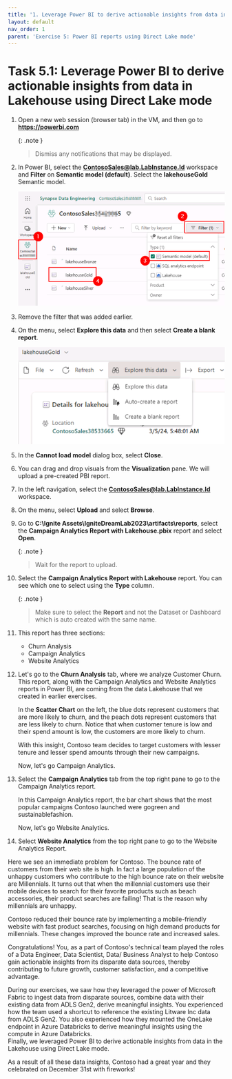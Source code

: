 ```yaml
---
title: '1. Leverage Power BI to derive actionable insights from data in Lakehouse using Direct Lake mode'
layout: default
nav_order: 1
parent: 'Exercise 5: Power BI reports using Direct Lake mode'
---
```


# Task 5.1: Leverage Power BI to derive actionable insights from data in Lakehouse using Direct Lake mode

1. Open a new web session (browser tab) in the VM, and then go to **https://powerbi.com**

    {: .note }
    > Dismiss any notifications that may be displayed.

3. In Power BI, select the **ContosoSales@lab.LabInstance.Id** workspace and **Filter** on **Semantic model (default)**. Select the **lakehouseGold** Semantic model.
   
	![Close the browser.](../media/instructions240153/task-3.1.10.png)

4. Remove the filter that was added earlier.

3. On the menu, select **Explore this data** and then select **Create a blank report**.

	![Create a blank report.png](../media/instructions249094/CreateABlankReport.png)

3. In the **Cannot load model** dialog box, select **Close**.

4. You can drag and drop visuals from the **Visualization** pane. We will upload a pre-created PBI report.

5. In the left navigation, select the **ContosoSales@lab.LabInstance.Id** workspace. 

6. On the menu, select **Upload** and select **Browse**.

7. Go to **C:\Ignite Assets\IgniteDreamLab2023\artifacts\reports**, select the **Campaign Analytics Report with Lakehouse.pbix** report and select **Open**.

    {: .note }
    > Wait for the report to upload.

9. Select the **Campaign Analytics Report with Lakehouse** report. You can see which one to select using the **Type** column.

    {: .note }
    > Make sure to select the **Report** and not the Dataset or Dashboard which is auto created with the same name.

11. This report has three sections:
	- Churn Analysis
	- Campaign Analytics
	- Website Analytics

12. Let's go to the **Churn Analysis** tab, where we analyze Customer Churn. This report, along with the Campaign Analytics and Website Analytics reports in Power BI, are coming from the data Lakehouse that we created in earlier exercises.

	In the **Scatter Chart** on the left, the blue dots represent customers that are more likely to churn, and the peach dots represent customers that are less likely to churn. Notice that when customer tenure is low and their spend amount is low, the customers are more likely to churn.

	With this insight, Contoso team decides to target customers with lesser tenure and lesser spend amounts through their new campaigns.

	Now, let's go Campaign Analytics.

13. Select the **Campaign Analytics** tab from the top right pane to go to the Campaign Analytics report.

	In this Campaign Analytics report, the bar chart shows that the most popular campaigns Contoso launched were gogreen and sustainablefashion.

	Now, let's go Website Analytics. 

14. Select **Website Analytics** from the top right pane to go to the Website Analytics Report.

Here we see an immediate problem for Contoso. The bounce rate of customers from their web site is high. In fact a large population of the unhappy customers who contribute to the high bounce rate on their website are Millennials. It turns out that when the millennial customers use their mobile devices to search for their favorite products such as beach accessories, their product searches are failing! That is the reason why millennials are unhappy. 

Contoso reduced their bounce rate by implementing a mobile-friendly website with fast product searches, focusing on high demand products for millennials. These changes improved the bounce rate and increased sales.

Congratulations! You, as a part of Contoso's technical team played the roles of a Data Engineer, Data Scientist, Data/ Business Analyst to help Contoso gain actionable insights from its disparate data sources, thereby contributing to future growth, customer satisfaction, and a competitive advantage.

During our exercises, we saw how they leveraged the power of Microsoft Fabric to ingest data from disparate sources, combine data with their existing data from ADLS Gen2, derive meaningful insights. You experienced how the team used a shortcut to reference the existing  Litware Inc data from ADLS Gen2. You also experienced how they mounted the OneLake endpoint in Azure Databricks to derive meaningful insights using the compute in Azure Databricks.  
Finally, we leveraged Power BI to derive actionable insights from data in the Lakehouse using Direct Lake mode.

As a result of all these data insights, Contoso had a great year and they celebrated on December 31st with fireworks! 
